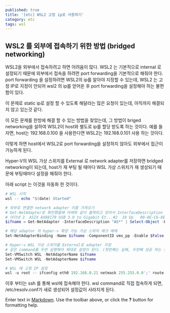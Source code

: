 ```yaml
---
published: true
title: '[etc] WSL2 고정 ip로 사용하기'
category: etc
tags: wsl
---
```

## WSL2 를 외부에 접속하기 위한 방법 (bridged networking)
WSL2을 외부에서 접속하려고 하면 어려움이 많다. WSL2 는 기본적으로 internal 로 설정되기 때문에 외부에서 접속을 하려먼 port forwarding을 기본적으로 해줘야 한다. port forwarding 을 설정하려면 WSL2의 ip를 알아야 지정할 수 있는데, WSL2 는 고정 IP로 지정이 안되어 wsl2 의 ip를 얻어온 후 port forwarding을 설정해야 하는 불편함이 있다.

이 문제로 static ip로 설정 할 수 있도록 해달라는 많은 요청이 있는데, 아직까지 해결되지 않고 있는것 같다.

이 모든 문제를 한방에 해결 할 수 있는 방법을 찾았는데, 그 방법이 briged networking을 설하여 WSL2이 host와 별도로 ip를 할당 받도록 하는 것이다. 예를 들자면, host는 192.168.0.100 을 사용한다면 WSL2는 192.168.0.101 사용 하는 것이다.

이렇게 하면 host에서 WSL2로 port forwarding을 설정하지 않아도 외부에서 접근이 가능하게 된다.

Hyper-V의 WSL 가상 스위치를 External 로 network adapter를 저장하면 bridged networking이 되는데, host가 재 부팅 될 때마다 WSL 가상 스위치가 재 생성되기 때문에 부팅때마다 설정을 해줘야 한다.

아래 script 는 이것을 자동화 한 것이다.
```powershell
# WSL 시작
wsl -- echo "$(date) Started"

# 외부로 연결한 network adapter 이름 가져오기
# Get-NetAdapter로 확인했을때 아래와 같이 출력되고 있어서 InterfaceDescription 가 AS로 시작하는 adapter를 선택하도록 하도록 한다.
# 이더넷 2  ASIX AX88179 USB 3.0 to Gigabit Et...#2  10 Up   00-0E-C6-8E-4B-6C  1 Gbps
$ifname = Get-NetAdapter -InterfaceDescription "AS*" | Select-Object -ExpandProperty "Name"

# 해당 adaptor 의 hyper-v 확장 가능 가상 스위치 체크 해제
Set-NetAdapterBinding -Name $ifname -ComponentID vms_pp -Enable $False

# Hyper-v WSL 가상 스위치를 External로 adapter 지정
# 같은 command를 두번 실행해야 제대로 설정이 된다. (첫번째는 실패, 두번째 성공 하는 듯)
Set-VMSwitch WSL -NetAdapterName $ifname
Set-VMSwitch WSL -NetAdapterName $ifname

# WSL 에 고정 IP 설정
wsl -u root -- ifconfig eth0 192.168.0.21 netmask 255.255.0.0';' route add default gw 192.168.0.1 dev eth0';' echo "nameserver 192.168.0.1" '>' /etc/resolv.conf';' service ssh start';
```

이후 부터는 ssh 를 통해 wsl에 접속해야 한다. wsl command로 직접 접속하게 되면, /etc/resolv.conf가 새로 생성되어 설정값이 사라지게 된다.

Enter text in [Markdown](http://daringfireball.net/projects/markdown/). Use the toolbar above, or click the **?** button for formatting help.
